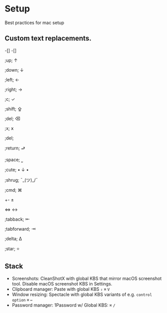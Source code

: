# Setup
Best practices for mac setup

## Custom text replacements.
-[] -[]

;up; ↑

;down; ↓

;left; ← 

;right; → 

;c; ✓

;shift; ⇪

;del; ⌫

;x; 𝗑

;del;

;return; ⮐ 

;space; ⎵

;cute; • ↓ •

;shrug; ¯\_(ツ)_/¯

;cmd; ⌘

+- ±

<=> ↔

;tabback; ⇤

;tabforward; ⇥

;delta; Δ

;star; ⭐ 

 ## Stack
 * Screenshots: CleanShotX with global KBS that mirror macOS screenshot tool. Disable macOS screenshot KBS in Settings.
 * Clipboard manager: Paste with global KBS `⇪` `⌘` `V`
 * Window resizing: Spectacle with global KBS variants of e.g. `control` `option` `⌘` `←`
 * Password manager: 1Password w/ Global KBS: `⌘` `/`
